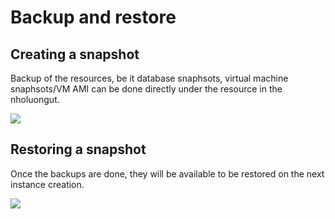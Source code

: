 # Backup and restore

## Creating a snapshot <a href="#0-toc-title" id="0-toc-title"></a>

Backup of the resources, be it database snaphsots, virtual machine snaphsots/VM AMI can be done directly under the resource in the nholuongut.

![](https://nholuongut.com/wp-content/uploads/2021/11/db-backup.png)

## Restoring a snapshot <a href="#1-toc-title" id="1-toc-title"></a>

Once the backups are done, they will be available to be restored on the next instance creation.

![](https://nholuongut.com/wp-content/uploads/2021/11/db-restore.png)
